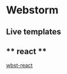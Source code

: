 # Webstorm




## Live templates

<!-- tabs:start -->

## ** react **  
[wbst-react](wbst-react.md ':include')

<!-- tabs:end -->
